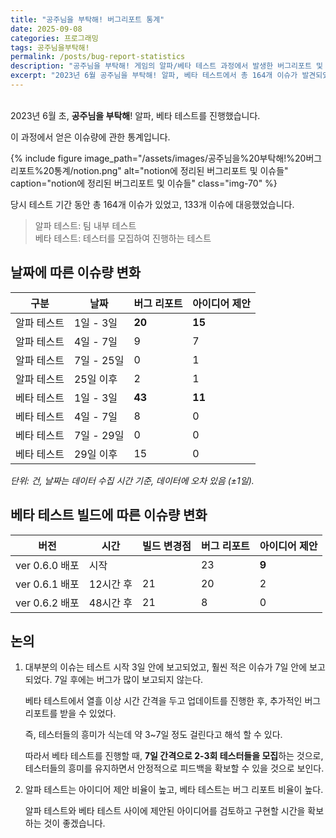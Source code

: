 ```yaml
---
title: "공주님을 부탁해! 버그리포트 통계"
date: 2025-09-08
categories: 프로그래밍
tags: 공주님을부탁해!
permalink: /posts/bug-report-statistics
description: "공주님을 부탁해! 게임의 알파/베타 테스트 과정에서 발생한 버그리포트 및 이슈 대응 통계와 논의."
excerpt: "2023년 6월 공주님을 부탁해! 알파, 베타 테스트에서 총 164개 이슈가 발견되었고, 133개 이슈에 대응했습니다."
---
```


<br>2023년 6월 초, **공주님을 부탁해**! 알파, 베타 테스트를 진행했습니다.

이 과정에서 얻은 이슈량에 관한 통계입니다.

{% include figure image_path="/assets/images/공주님을%20부탁해!%20버그리포트%20통계/notion.png"
   alt="notion에 정리된 버그리포트 및 이슈들"
   caption="notion에 정리된 버그리포트 및 이슈들"
   class="img-70" %}

당시 테스트 기간 동안 총 164개 이슈가 있었고, 133개 이슈에 대응했었습니다.

> 알파 테스트: 팀 내부 테스트<br>베타 테스트: 테스터를 모집하여 진행하는 테스트

## 날짜에 따른 이슈량 변화

| 구분 | 날짜 | 버그 리포트 | 아이디어 제안 |
| --- | --- | --- | --- |
| 알파 테스트 | 1일 - 3일 | **20** | **15** |
| 알파 테스트 | 4일 - 7일 | 9 | 7 |
| 알파 테스트 | 7일 - 25일 | 0 | 1 |
| 알파 테스트 | 25일 이후 | 2 | 1 |
| 베타 테스트 | 1일 - 3일 | **43** | **11** |
| 베타 테스트 | 4일 - 7일 | 8 | 0 |
| 베타 테스트 | 7일 - 29일 | 0 | 0 |
| 베타 테스트 | 29일 이후 | 15 | 0 |

*단위: 건, 날짜는 데이터 수집 시간 기준, 데이터에 오차 있음 (±1일).*

## 베타 테스트 빌드에 따른 이슈량 변화

| 버전 | 시간 | 빌드 변경점 | 버그 리포트 | 아이디어 제안 |
| --- | --- | --- | --- | --- |
| ver 0.6.0 배포 | 시작 |  | 23 | **9** |
| ver 0.6.1 배포 | 12시간 후 | 21 | 20 | 2 |
| ver 0.6.2 배포 | 48시간 후 | 21 | 8 | 0 |

## 논의

1. 대부분의 이슈는 테스트 시작 3일 안에 보고되었고, 훨씬 적은 이슈가 7일 안에 보고되었다. 7일 후에는 버그가 많이 보고되지 않는다.

    베타 테스트에서 열흘 이상 시간 간격을 두고 업데이트를 진행한 후, 추가적인 버그 리포트를 받을 수 있었다.

    즉, 테스터들의 흥미가 식는데 약 3~7일 정도 걸린다고 해석 할 수 있다.

    따라서 베타 테스트를 진행할 때, **7일 간격으로 2-3회 테스터들을 모집**하는 것으로, 테스터들의 흥미를 유지하면서 안정적으로 피드백을 확보할 수 있을 것으로 보인다.

2. 알파 테스트는 아이디어 제안 비율이 높고, 베타 테스트는 버그 리포트 비율이 높다.

    알파 테스트와 베타 테스트 사이에 제안된 아이디어를 검토하고 구현할 시간을 확보하는 것이 좋겠습니다. 